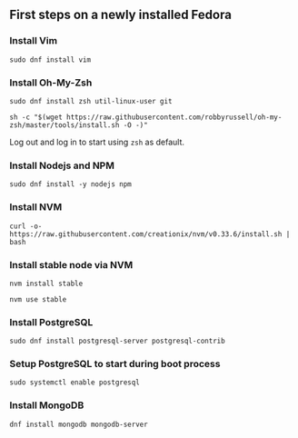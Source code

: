## First steps on a newly installed Fedora

### Install Vim
`sudo dnf install vim`

### Install Oh-My-Zsh

`sudo dnf install zsh util-linux-user git`

`sh -c "$(wget https://raw.githubusercontent.com/robbyrussell/oh-my-zsh/master/tools/install.sh -O -)"`

Log out and log in to start using `zsh` as default.

### Install Nodejs and NPM

`sudo dnf install -y nodejs npm`

### Install NVM

`curl -o- https://raw.githubusercontent.com/creationix/nvm/v0.33.6/install.sh | bash`

### Install stable node via NVM

`nvm install stable`

`nvm use stable`

### Install PostgreSQL

`sudo dnf install postgresql-server postgresql-contrib`

### Setup PostgreSQL to start during boot process

`sudo systemctl enable postgresql`

### Install MongoDB
`dnf install mongodb mongodb-server`

